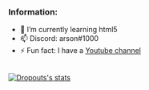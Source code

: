 ### Information:
- 🌱 I’m currently learning html5
- 📫 Discord: arson#1000
- ⚡ Fun fact: I have a [Youtube channel](https://youtube.com/arsonx)
</a>
<br>
<a href="https://github.com/iArsonic
  <img align="center" src="https://github-readme-stats.vercel.app/api?username=xarson&show_icons=true&include_all_commits=true&show_icons=true&title_color=fff&icon_color=79ff97&text_color=9f9f9f&bg_color=151515" alt="Arson's stats" /><a href="https://github.com/Dropout1337">
  <img align="center" src="https://github-readme-stats.vercel.app/api?username=xarson&show_icons=true&include_all_commits=true&show_icons=true&title_color=fff&icon_color=79ff97&text_color=9f9f9f&bg_color=151515" alt="Dropouts's stats" />
